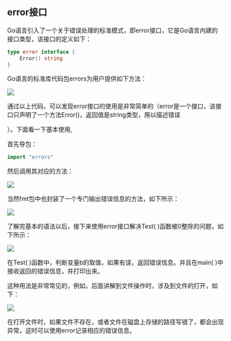 ## **error接口**

Go语言引入了一个关于错误处理的标准模式，即error接口，它是Go语言内建的接口类型，该接口的定义如下：

```go
type error interface {
    Error() string
}
```

Go语言的标准库代码包errors为用户提供如下方法：

![](/assets/import92.png)

通过以上代码，可以发现error接口的使用是非常简单的（error是一个接口，该接口只声明了一个方法Error\(\)，返回值是string类型，用以描述错误

）。下面看一下基本使用,

首先导包：

```go
import "errors"
```

然后调用其对应的方法：

![](/assets/import93.png)

当然fmt包中也封装了一个专门输出错误信息的方法，如下所示：

![](/assets/import94..png)

了解完基本的语法以后，接下来使用error接口解决Test\( \)函数被0整除的问题，如下所示：

![](/assets/impor95.png)

在Test\( \)函数中，判断变量b的取值，如果有误，返回错误信息。并且在main\( \)中接收返回的错误信息，并打印出来。

这种用法是非常常见的，例如，后面讲解到文件操作时，涉及到文件的打开，如下：

![](/assets/import96.png)

在打开文件时，如果文件不存在，或者文件在磁盘上存储的路径写错了，都会出现异常，这时可以使用error记录相应的错误信息。


